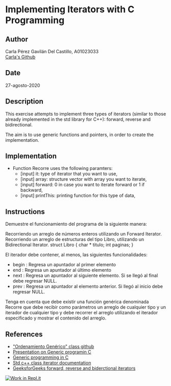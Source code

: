# Implementing Iterators with C Programming
## Author

Carla Pérez Gavilán Del Castillo, A01023033 <br />
[Carla's Github](https://github.com/CarlaPerezGavilan)

## Date

27-agosto-2020

## Description

This exercise attempts to implement three types of iterators (similar to those already implemented in the std library for C++): forward, reverse and bidirectional. 

The aim is to use generic functions and pointers, in order to create the implementation. 

## Implementation

* Function Recorre uses the following paramters:
    * [input] it: type of iterator that you want to use,
    * [input] array: structure vector with array you want to iterate, 
    * [input] forward: 0 in case you want to iterate forward or 1 if backward,
    * [input] printThis: printing function for this type of data,

## Instructions

Demuestre el funcionamiento del programa de la siguiente manera:

Recorriendo un arreglo de números enteros utilizando un Forward Iterator.
Recorriendo un arreglo de estructuras del tipo Libro, utilizando un Bidirectional Iterator.
struct  Libro {
  char * titulo;
  int paginas;
}

El iterador debe contener, al menos, las siguientes funcionalidades: 

* begin :  Regresa un apuntador al primer elemento 
* end : Regresa un apuntador al último elemento
* next : Regresa un apuntador al siguiente elemento. Si se llegó al final debe regresar NULL.
* prev : Regresa un apuntador al elemento anterior. Si llegó al inicio debe regresar NULL.

Tenga en cuenta que debe existir una función genérica denominada Recorre que debe recibir como parámetros un arreglo de cualquier tipo y un iterador de cualquier tipo y debe recorrer el arreglo utilizando el iterador especificado y mostrar el contenido del arreglo.

## References

* ["Ordenamiento Genérico" class github](https://github.com/vcubells/tc2025/blob/master/Tema_1_Apuntadores/ordenamiento_generico/ordenamiento_generico/main.c)
* [Presentation on Generic programin C](http://cs.boisestate.edu/~amit/teaching/253/handouts/07-c-generic-coding-handout.pdf)
* [Generic programming in C](https://moodlearn.ariel.ac.il/pluginfile.php/1079766/mod_resource/content/0/12_generic_programming_in_C.pdf)
* [Std c++ class iterator documentation](https://en.cppreference.com/w/cpp/iterator/iterator)
* [GeeksforGeeks forward, reverse and biderctional iterators](https://www.geeksforgeeks.org/forward-iterators-in-cpp/)

[![Work in Repl.it](https://classroom.github.com/assets/work-in-replit-14baed9a392b3a25080506f3b7b6d57f295ec2978f6f33ec97e36a161684cbe9.svg)](https://classroom.github.com/online_ide?assignment_repo_id=3002582&assignment_repo_type=AssignmentRepo)